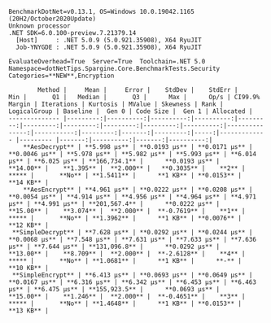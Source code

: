 
    BenchmarkDotNet=v0.13.1, OS=Windows 10.0.19042.1165 (20H2/October2020Update)
    Unknown processor
    .NET SDK=6.0.100-preview.7.21379.14
      [Host]     : .NET 5.0.9 (5.0.921.35908), X64 RyuJIT
      Job-YNYGDE : .NET 5.0.9 (5.0.921.35908), X64 RyuJIT

    EvaluateOverhead=True  Server=True  Toolchain=.NET 5.0  
    Namespace=dotNetTips.Spargine.Core.BenchmarkTests.Security  Categories=**NEW**,Encryption  

            Method |     Mean |     Error |    StdDev |    StdErr |      Min |       Q1 |   Median |       Q3 |      Max |      Op/s | CI99.9% Margin | Iterations | Kurtosis | MValue | Skewness | Rank | LogicalGroup | Baseline |  Gen 0 | Code Size |  Gen 1 | Allocated |
    -------------- |---------:|----------:|----------:|----------:|---------:|---------:|---------:|---------:|---------:|----------:|---------------:|-----------:|---------:|-------:|---------:|-----:|------------- |--------- |-------:|----------:|-------:|----------:|
        **AesDecrypt** | **5.998 μs** | **0.0193 μs** | **0.0171 μs** | **0.0046 μs** | **5.978 μs** | **5.982 μs** | **5.993 μs** | **6.014 μs** | **6.025 μs** | **166,734.1** |      **0.0193 μs** |      **14.00** |    **1.395** |  **2.000** |   **0.3035** |    **2** |            ***** |       **No** | **1.5411** |      **1 KB** | **0.0153** |     **14 KB** |
        **AesEncrypt** | **4.961 μs** | **0.0222 μs** | **0.0208 μs** | **0.0054 μs** | **4.914 μs** | **4.956 μs** | **4.964 μs** | **4.971 μs** | **4.991 μs** | **201,567.4** |      **0.0222 μs** |      **15.00** |    **3.074** |  **2.000** |  **-0.7619** |    **1** |            ***** |       **No** | **1.3962** |      **1 KB** | **0.0076** |     **12 KB** |
     **SimpleDecrypt** | **7.628 μs** | **0.0292 μs** | **0.0244 μs** | **0.0068 μs** | **7.548 μs** | **7.631 μs** | **7.633 μs** | **7.636 μs** | **7.644 μs** | **131,096.8** |      **0.0292 μs** |      **13.00** |    **8.709** |  **2.000** |  **-2.6128** |    **4** |            ***** |       **No** | **1.0681** |      **1 KB** |      **-** |     **10 KB** |
     **SimpleEncrypt** | **6.413 μs** | **0.0693 μs** | **0.0649 μs** | **0.0167 μs** | **6.316 μs** | **6.342 μs** | **6.453 μs** | **6.463 μs** | **6.475 μs** | **155,923.5** |      **0.0693 μs** |      **15.00** |    **1.246** |  **2.000** |  **-0.4651** |    **3** |            ***** |       **No** | **1.4648** |      **1 KB** | **0.0153** |     **13 KB** |
